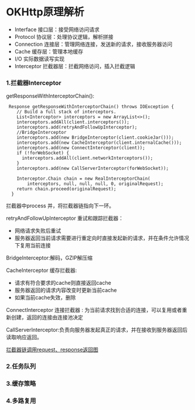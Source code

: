 # OKHttp原理解析

- Interface 接口层：接受网络访问请求
- Protocol 协议层：处理协议逻辑，解析拼接
- Connection 连接层：管理网络连接，发送新的请求，接收服务器访问
- Cache 缓存层：管理本地缓存
- I/O 实际数据读写实现
- Interceptor 拦截器层：拦截网络访问，插入拦截逻辑

### 1.拦截器Interceptor
getResponseWithInterceptorChain():
```
 Response getResponseWithInterceptorChain() throws IOException {
    // Build a full stack of interceptors.
    List<Interceptor> interceptors = new ArrayList<>();
    interceptors.addAll(client.interceptors());
    interceptors.add(retryAndFollowUpInterceptor);
    //BridgeInterceptor
    interceptors.add(new BridgeInterceptor(client.cookieJar()));
    interceptors.add(new CacheInterceptor(client.internalCache()));
    interceptors.add(new ConnectInterceptor(client));
    if (!forWebSocket) {
      interceptors.addAll(client.networkInterceptors());
    }
    interceptors.add(new CallServerInterceptor(forWebSocket));

    Interceptor.Chain chain = new RealInterceptorChain(
        interceptors, null, null, null, 0, originalRequest);
    return chain.proceed(originalRequest);
  }
```
拦截器中process 并，将拦截器链指向下一环。  

retryAndFollowUpInterceptor 重试和跟踪拦截器：
- 网络请求失败后重试
- 服务器返回当前请求需要进行重定向时直接发起新的请求，并在条件允许情况下复用当前连接

BridgeInterceptor:解码，GZIP解压缩    

CacheInterceptor 缓存拦截器:
- 请求有符合要求的cache则直接返回cache
- 服务器返回的请求内容改变时更新当前cache
- 如果当前cache失效，删除

ConnectInterceptor  连接拦截器 : 
 为当前请求找到合适的连接，可以复用或者重新创建，返回的连接由连接池决定  
 
CallServerInterceptor:负责向服务器发起真正的请求，并在接收到服务器返回后读取响应返回。



[拦截器链调用request、response返回图](http://ata2-img.cn-hangzhou.img-pub.aliyun-inc.com/e67029972070a7dd84206023b179dbd1.png)


### 2.任务队列  


### 3.缓存策略 


### 4.多路复用  





